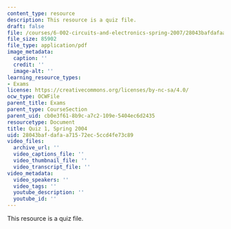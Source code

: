 ```yaml
---
content_type: resource
description: This resource is a quiz file.
draft: false
file: /courses/6-002-circuits-and-electronics-spring-2007/28043bafdafaa71572ec5ccd4fe73c89_quiz1_s04.pdf
file_size: 85902
file_type: application/pdf
image_metadata:
  caption: ''
  credit: ''
  image-alt: ''
learning_resource_types:
- Exams
license: https://creativecommons.org/licenses/by-nc-sa/4.0/
ocw_type: OCWFile
parent_title: Exams
parent_type: CourseSection
parent_uid: cb0e3f61-8b9c-a7c2-109e-5404ec6d2435
resourcetype: Document
title: Quiz 1, Spring 2004
uid: 28043baf-dafa-a715-72ec-5ccd4fe73c89
video_files:
  archive_url: ''
  video_captions_file: ''
  video_thumbnail_file: ''
  video_transcript_file: ''
video_metadata:
  video_speakers: ''
  video_tags: ''
  youtube_description: ''
  youtube_id: ''
---
```

This resource is a quiz file.